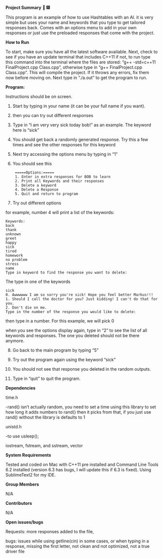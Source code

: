 **Project Summary** :tada: :fireworks:

This program is an example of how to use Hashtables with an AI. it is very simple but uses your name and keywords that you type to get tailored responses back. Comes with an options menu to add in your own responses or just use the preloaded responses that come with the project. 

**How to Run**

To start, make sure you have all the latest software available. Next, check to see if you have an update terminal that includes C++11 if not, to run type this command into the terminal where the files are stored: “g++ -std=c++11 FinalProject.cpp Class.cpp”, otherwise type in “g++ FinalProject.cpp Class.cpp”. This will compile the project. If it throws any errors, fix them now before moving on. Next type in “./a.out” to get the program to run.

**Program:**

Instructions should be on screen.

1. Start by typing in your name (it can be your full name if you want).

2. then you can try out different responses

3. Type in “I am very very sick today bob!” as an example. The keyword here is “sick”

4. You should get back a randomly generated response. Try this a few times and see the other responses for this keyword

5. Next try accessing the options menu by typing in “1”

6. You should see this

		=====Options:=====
		1. Enter in extra responses for BOB to learn
		2. Print all Keywords and their responses
		3. Delete a keyword
		4. Delete a Response
		5. Quit and return to program

7. Try out different options

for example, number 4 will print a list of the keywords:

	Keywords:
	back
	thank
	unknown
	greet
	happy
	sick
	tired
	homework
	no problem
	stress
	name
	Type in keyword to find the response you want to delete:

The type in one of the keywords

	sick 
	0. Awwwwww I am so sorry you're sick! Hope you feel better Markus!!!
	1. Should I call the doctor for you? Just kidding! I can't do that for you.
	2. Don't die on me.
	Type in the number of the response you would like to delete:

then type in a number. For this example, we will pick 0

when you see the options display again, type in “2” to see the list of all keywords and responses. The one you deleted should not be there anymore.

8. Go back to the main program by typing “5”

9. Try out the program again using the keyword “sick”
10. You should not see that response you deleted in the random outputs. 

11. Type in “quit” to quit the program.

**Dependencies**

time.h

-rand() isn’t actually random, you need to set a time using this library to set how long it adds numbers to rand() then it picks from that, if you just use rand() without the library is defaults to 1

unistd.h 

-to use usleep();

iostream, fstream, and sstream, vector

**System Requirements**

Tested and coded on Mac with C++11 pre installed and Command Line Tools 6.2 installed (version 6.3 has bugs, I will update this if 6.3 is fixed). Using SublimeText2 for my IDE.

**Group Members**

N/A

**Contributors**

N/A

**Open issues/bugs**

Requests: more responses added to the file, 

bugs: issues while using getline(cin) in some cases, or when typing in a response, missing the first letter, not clean and not optimized, not a true driver file